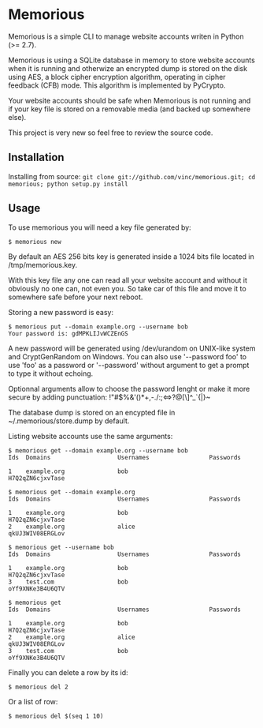 Memorious
=========

Memorious is a simple CLI to manage website accounts writen in Python (>= 2.7).

Memorious is using a SQLite database in memory to store website accounts 
when it is running and otherwize an encrypted dump is stored on the disk
using AES, a block cipher encryption algorithm, operating in cipher feedback
(CFB) mode. This algorithm is implemented by PyCrypto.

Your website accounts should be safe when Memorious is not running and if your
key file is stored on a removable media (and backed up somewhere else).

This project is very new so feel free to review the source code.

Installation
------------

Installing from source: `git clone git://github.com/vinc/memorious.git; cd memorious; python setup.py install`

Usage
-----

To use memorious you will need a key file generated by:

    $ memorious new

By default an AES 256 bits key is generated inside a 1024 bits file
located in /tmp/memorious.key.

With this key file any one can read all your website account and without
it obviously no one can, not even you. So take car of this file and move
it to somewhere safe before your next reboot.


Storing a new password is easy:

    $ memorious put --domain example.org --username bob               
    Your password is: gdMPKLIJvWCZEnGS

A new password will be generated using /dev/urandom on UNIX-like system
and CryptGenRandom on Windows. You can also use '--password foo' to use
'foo' as a password or '--password' without argument to get a prompt to
type it without echoing.

Optionnal arguments allow to choose the password lenght or make it more
secure by adding punctuation: !"#$%&\'()*+,-./:;<=>?@[\\]^_`{|}~

The database dump is stored on an encypted file in ~/.memorious/store.dump by
default.


Listing website accounts use the same arguments:

    $ memorious get --domain example.org --username bob  
    Ids  Domains                   Usernames                 Passwords                

    1    example.org               bob                       H7Q2qZN6cjxvTase         

    $ memorious get --domain example.org               
    Ids  Domains                   Usernames                 Passwords                

    1    example.org               bob                       H7Q2qZN6cjxvTase         
    2    example.org               alice                     qkUJ3WIV08ERGLov         

    $ memorious get --username bob 
    Ids  Domains                   Usernames                 Passwords                

    1    example.org               bob                       H7Q2qZN6cjxvTase         
    3    test.com                  bob                       oYf9XNKe3B4U6QTV         

    $ memorious get               
    Ids  Domains                   Usernames                 Passwords                

    1    example.org               bob                       H7Q2qZN6cjxvTase         
    2    example.org               alice                     qkUJ3WIV08ERGLov         
    3    test.com                  bob                       oYf9XNKe3B4U6QTV


Finally you can delete a row by its id:

    $ memorious del 2

Or a list of row:

    $ memorious del $(seq 1 10)

